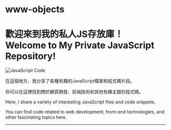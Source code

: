 # www-objects



<h1>歡迎來到我的私人JS存放庫！ <br>
Welcome to My Private JavaScript Repository!</h1>


![JavaScript Code](https://v8953014.github.io/www-objects/JS-title.jpg)

<p>
在這個地方，我分享了各種有趣的JavaScript檔案和程式碼片段。</p>
<p>你可以在這裡找到關於網頁開發、前端技術和其他有趣主題的程式碼。</p>

<p>Here, I share a variety of interesting JavaScript files and code snippets.</p>
<p>You can find code related to web development, front-end technologies, and other fascinating topics here.</p>

---



